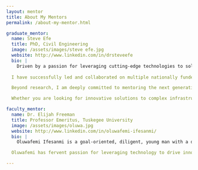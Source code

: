 ```yaml
---
layout: mentor
title: About My Mentors
permalink: /about-my-mentor.html

graduate_mentor:
  name: Steve Efe
  title: PhD, Civil Engineering
  image: /assets/images/steve efe.jpg
  website: http://www.linkedin.com/in/drsteveefe
  bio: |
    Driven by a passion for leveraging cutting-edge technologies to solve real-world engineering challenges, I am a civil engineering professor and AI-certified scientist with over 15 years of experience in research, teaching, and infrastructure innovation. My expertise spans smart infrastructure design, transportation systems, and sustainable urban development, with a focus on applying AI, machine learning, and advanced materials to enhance the resilience and longevity of infrastructure systems.
    
  I have successfully led and collaborated on multiple nationally funded research projects, securing over $2 million in grants from prestigious organizations like the National Science Foundation (NSF), the Department of Energy (DOE), and the Department of Transportation (DOT). My current work includes pioneering efforts to develop hybrid biomimetic adhesives for aging infrastructures and implementing AI-driven strategies to optimize infrastructure sustainability.

  Beyond research, I am deeply committed to mentoring the next generation of engineers. I have created inclusive mentoring programs for underrepresented students, guiding them to excel in STEM disciplines and pursue leadership roles in engineering and technology. I also collaborate with industry leaders and academic institutions to design forward-thinking engineering curricula that integrate emerging technologies and real-world problem-solving.

  Whether you are looking for innovative solutions to complex infrastructure challenges, seeking to partner on groundbreaking research, or interested in mentorship programs that promote diversity in STEM, I’m always open to connecting and exploring synergies.

faculty_mentor:
  name: Dr. Elijah Freeman
  title: Professor Emeritus, Tuskegee University
  image: /assets/images/oluwa.jpg
  website: http://www.linkedin.com/in/oluwafemi-ifesanmi/
  bio: |
    Oluwafemi Ifesanmi is a goal-oriented, diligent, young man with a drive for excellence. He possesses excellent interpersonal skills, pleasant personality, industrious ability and a sound analytical mindset. He is on a path to building a career which reflects his passion while he makes contribution to the development of any organization he finds himself. 

  Oluwafemi has fervent passion for leveraging technology to drive innovation, where he brings unique blend of technical expertise and strategic insight to every project. His experience in software development, project management, and IT controls has equipped him with the skills to navigate complex challenges and deliver exceptional results.

---
```

